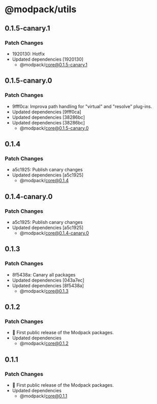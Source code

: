 # @modpack/utils

## 0.1.5-canary.1

### Patch Changes

- 1920130: Hotfix
- Updated dependencies [1920130]
  - @modpack/core@0.1.5-canary.1

## 0.1.5-canary.0

### Patch Changes

- 9fff0ca: Improva path handling for "virtual" and "resolve" plug-ins.
- Updated dependencies [9fff0ca]
- Updated dependencies [38286bc]
- Updated dependencies [38286bc]
  - @modpack/core@0.1.5-canary.0

## 0.1.4

### Patch Changes

- a5c1925: Publish canary changes
- Updated dependencies [a5c1925]
  - @modpack/core@0.1.4

## 0.1.4-canary.0

### Patch Changes

- a5c1925: Publish canary changes
- Updated dependencies [a5c1925]
  - @modpack/core@0.1.4-canary.0

## 0.1.3

### Patch Changes

- 8f5438a: Canary all packages
- Updated dependencies [043a7ec]
- Updated dependencies [8f5438a]
  - @modpack/core@0.1.3

## 0.1.2

### Patch Changes

- 🎉 First public release of the Modpack packages.
- Updated dependencies
  - @modpack/core@0.1.2

## 0.1.1

### Patch Changes

- 🎉 First public release of the Modpack packages.
- Updated dependencies
  - @modpack/core@0.1.1
